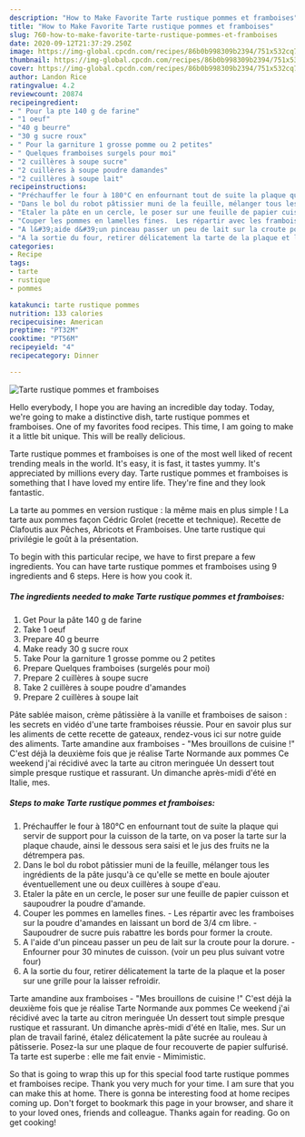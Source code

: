 ```yaml
---
description: "How to Make Favorite Tarte rustique pommes et framboises"
title: "How to Make Favorite Tarte rustique pommes et framboises"
slug: 760-how-to-make-favorite-tarte-rustique-pommes-et-framboises
date: 2020-09-12T21:37:29.250Z
image: https://img-global.cpcdn.com/recipes/86b0b998309b2394/751x532cq70/tarte-rustique-pommes-et-framboises-photo-principale-de-la-recette.jpg
thumbnail: https://img-global.cpcdn.com/recipes/86b0b998309b2394/751x532cq70/tarte-rustique-pommes-et-framboises-photo-principale-de-la-recette.jpg
cover: https://img-global.cpcdn.com/recipes/86b0b998309b2394/751x532cq70/tarte-rustique-pommes-et-framboises-photo-principale-de-la-recette.jpg
author: Landon Rice
ratingvalue: 4.2
reviewcount: 20874
recipeingredient:
- " Pour la pte 140 g de farine"
- "1 oeuf"
- "40 g beurre"
- "30 g sucre roux"
- " Pour la garniture 1 grosse pomme ou 2 petites"
- " Quelques framboises surgels pour moi"
- "2 cuillères à soupe sucre"
- "2 cuillères à soupe poudre damandes"
- "2 cuillères à soupe lait"
recipeinstructions:
- "Préchauffer le four à 180°C en enfournant tout de suite la plaque qui servir de support pour la cuisson de la tarte, on va poser la tarte sur la plaque chaude, ainsi le dessous sera saisi et le jus des fruits ne la détrempera pas."
- "Dans le bol du robot pâtissier muni de la feuille, mélanger tous les ingrédients de la pâte jusqu&#39;à ce qu&#39;elle se mette en boule ajouter éventuellement une ou deux cuillères à soupe d&#39;eau."
- "Etaler la pâte en un cercle, le poser sur une feuille de papier cuisson et saupoudrer la poudre d&#39;amande."
- "Couper les pommes en lamelles fines.  Les répartir avec les framboises sur la poudre d&#39;amandes en laissant un bord de 3/4 cm libre. Saupoudrer de sucre puis rabattre les bords pour former la croute."
- "A l&#39;aide d&#39;un pinceau passer un peu de lait sur la croute pour la dorure. Enfourner pour 30 minutes de cuisson. (voir un peu plus suivant votre four)"
- "A la sortie du four, retirer délicatement la tarte de la plaque et la poser sur une grille pour la laisser refroidir."
categories:
- Recipe
tags:
- tarte
- rustique
- pommes

katakunci: tarte rustique pommes 
nutrition: 133 calories
recipecuisine: American
preptime: "PT32M"
cooktime: "PT56M"
recipeyield: "4"
recipecategory: Dinner

---
```



![Tarte rustique pommes et framboises](https://img-global.cpcdn.com/recipes/86b0b998309b2394/751x532cq70/tarte-rustique-pommes-et-framboises-photo-principale-de-la-recette.jpg)

Hello everybody, I hope you are having an incredible day today. Today, we're going to make a distinctive dish, tarte rustique pommes et framboises. One of my favorites food recipes. This time, I am going to make it a little bit unique. This will be really delicious.

Tarte rustique pommes et framboises is one of the most well liked of recent trending meals in the world. It's easy, it is fast, it tastes yummy. It's appreciated by millions every day. Tarte rustique pommes et framboises is something that I have loved my entire life. They're fine and they look fantastic.

La tarte au pommes en version rustique : la même mais en plus simple ! La tarte aux pommes façon Cédric Grolet (recette et technique). Recette de Clafoutis aux Pêches, Abricots et Framboises. Une tarte rustique qui privilégie le goût à la présentation.


To begin with this particular recipe, we have to first prepare a few ingredients. You can have tarte rustique pommes et framboises using 9 ingredients and 6 steps. Here is how you cook it.

<!--inarticleads1-->

##### The ingredients needed to make Tarte rustique pommes et framboises:

1. Get  Pour la pâte 140 g de farine
1. Take 1 oeuf
1. Prepare 40 g beurre
1. Make ready 30 g sucre roux
1. Take  Pour la garniture 1 grosse pomme ou 2 petites
1. Prepare  Quelques framboises (surgelés pour moi)
1. Prepare 2 cuillères à soupe sucre
1. Take 2 cuillères à soupe poudre d&#39;amandes
1. Prepare 2 cuillères à soupe lait


Pâte sablée maison, crème pâtissière à la vanille et framboises de saison : les secrets en vidéo d&#39;une tarte framboises réussie. Pour en savoir plus sur les aliments de cette recette de gateaux, rendez-vous ici sur notre guide des aliments. Tarte amandine aux framboises - &#34;Mes brouillons de cuisine !&#34; C&#39;est déjà la deuxième fois que je réalise Tarte Normande aux pommes Ce weekend j&#39;ai récidivé avec la tarte au citron meringuée Un dessert tout simple presque rustique et rassurant. Un dimanche après-midi d&#39;été en Italie, mes. 

<!--inarticleads2-->

##### Steps to make Tarte rustique pommes et framboises:

1. Préchauffer le four à 180°C en enfournant tout de suite la plaque qui servir de support pour la cuisson de la tarte, on va poser la tarte sur la plaque chaude, ainsi le dessous sera saisi et le jus des fruits ne la détrempera pas.
1. Dans le bol du robot pâtissier muni de la feuille, mélanger tous les ingrédients de la pâte jusqu&#39;à ce qu&#39;elle se mette en boule ajouter éventuellement une ou deux cuillères à soupe d&#39;eau.
1. Etaler la pâte en un cercle, le poser sur une feuille de papier cuisson et saupoudrer la poudre d&#39;amande.
1. Couper les pommes en lamelles fines.  - Les répartir avec les framboises sur la poudre d&#39;amandes en laissant un bord de 3/4 cm libre. - Saupoudrer de sucre puis rabattre les bords pour former la croute.
1. A l&#39;aide d&#39;un pinceau passer un peu de lait sur la croute pour la dorure. - Enfourner pour 30 minutes de cuisson. (voir un peu plus suivant votre four)
1. A la sortie du four, retirer délicatement la tarte de la plaque et la poser sur une grille pour la laisser refroidir.


Tarte amandine aux framboises - &#34;Mes brouillons de cuisine !&#34; C&#39;est déjà la deuxième fois que je réalise Tarte Normande aux pommes Ce weekend j&#39;ai récidivé avec la tarte au citron meringuée Un dessert tout simple presque rustique et rassurant. Un dimanche après-midi d&#39;été en Italie, mes. Sur un plan de travail fariné, étalez délicatement la pâte sucrée au rouleau à pâtisserie. Posez-la sur une plaque de four recouverte de papier sulfurisé. Ta tarte est superbe : elle me fait envie - Mimimistic. 

So that is going to wrap this up for this special food tarte rustique pommes et framboises recipe. Thank you very much for your time. I am sure that you can make this at home. There is gonna be interesting food at home recipes coming up. Don't forget to bookmark this page in your browser, and share it to your loved ones, friends and colleague. Thanks again for reading. Go on get cooking!
